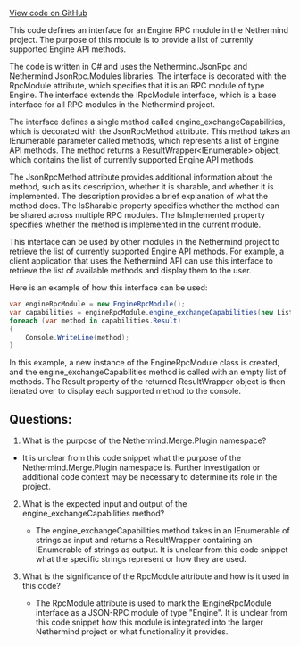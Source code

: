 [View code on GitHub](https://github.com/NethermindEth/nethermind/src/Nethermind/Nethermind.Merge.Plugin/IEngineRpcModule.cs)

This code defines an interface for an Engine RPC module in the Nethermind project. The purpose of this module is to provide a list of currently supported Engine API methods. 

The code is written in C# and uses the Nethermind.JsonRpc and Nethermind.JsonRpc.Modules libraries. The interface is decorated with the RpcModule attribute, which specifies that it is an RPC module of type Engine. The interface extends the IRpcModule interface, which is a base interface for all RPC modules in the Nethermind project.

The interface defines a single method called engine_exchangeCapabilities, which is decorated with the JsonRpcMethod attribute. This method takes an IEnumerable<string> parameter called methods, which represents a list of Engine API methods. The method returns a ResultWrapper<IEnumerable<string>> object, which contains the list of currently supported Engine API methods.

The JsonRpcMethod attribute provides additional information about the method, such as its description, whether it is sharable, and whether it is implemented. The description provides a brief explanation of what the method does. The IsSharable property specifies whether the method can be shared across multiple RPC modules. The IsImplemented property specifies whether the method is implemented in the current module.

This interface can be used by other modules in the Nethermind project to retrieve the list of currently supported Engine API methods. For example, a client application that uses the Nethermind API can use this interface to retrieve the list of available methods and display them to the user. 

Here is an example of how this interface can be used:

```csharp
var engineRpcModule = new EngineRpcModule();
var capabilities = engineRpcModule.engine_exchangeCapabilities(new List<string>());
foreach (var method in capabilities.Result)
{
    Console.WriteLine(method);
}
```

In this example, a new instance of the EngineRpcModule class is created, and the engine_exchangeCapabilities method is called with an empty list of methods. The Result property of the returned ResultWrapper object is then iterated over to display each supported method to the console.
## Questions: 
 1. What is the purpose of the Nethermind.Merge.Plugin namespace?
   - It is unclear from this code snippet what the purpose of the Nethermind.Merge.Plugin namespace is. Further investigation or additional code context may be necessary to determine its role in the project.

2. What is the expected input and output of the engine_exchangeCapabilities method?
   - The engine_exchangeCapabilities method takes in an IEnumerable of strings as input and returns a ResultWrapper containing an IEnumerable of strings as output. It is unclear from this code snippet what the specific strings represent or how they are used.

3. What is the significance of the RpcModule attribute and how is it used in this code?
   - The RpcModule attribute is used to mark the IEngineRpcModule interface as a JSON-RPC module of type "Engine". It is unclear from this code snippet how this module is integrated into the larger Nethermind project or what functionality it provides.